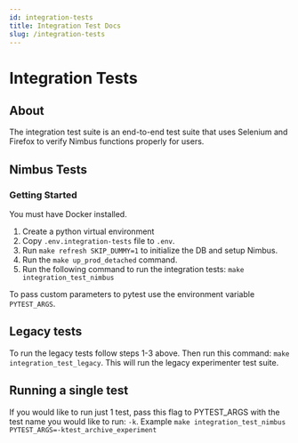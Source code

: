 ```yaml
---
id: integration-tests
title: Integration Test Docs
slug: /integration-tests
---
```


# Integration Tests

## About

The integration test suite is an end-to-end test suite that uses Selenium and Firefox to verify Nimbus functions properly for users.

## Nimbus Tests
### Getting Started

You must have Docker installed.

1. Create a python virtual environment
2. Copy `.env.integration-tests` file to `.env`.
3. Run `make refresh SKIP_DUMMY=1` to initialize the DB and setup Nimbus.
4. Run the `make up_prod_detached` command.
5. Run the following command to run the integration tests: `make integration_test_nimbus`

To pass custom parameters to pytest use the environment variable `PYTEST_ARGS`.

## Legacy tests

To run the legacy tests follow steps 1-3 above. Then run this command: `make integration_test_legacy`. This will run the legacy experimenter test suite.

## Running a single test

If you would like to run just 1 test, pass this flag to PYTEST_ARGS with the test name you would like to run: `-k`. Example `make integration_test_nimbus PYTEST_ARGS=-ktest_archive_experiment`

